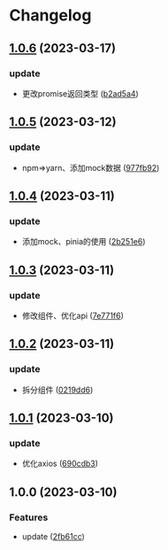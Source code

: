 # Changelog

## [1.0.6](https://github.com/School-of-Website-Engineering/CRM-Vue/compare/v1.0.5...v1.0.6) (2023-03-17)


### update

* 更改promise返回类型 ([b2ad5a4](https://github.com/School-of-Website-Engineering/CRM-Vue/commit/b2ad5a4ccb210b34c50634e08fb76ee598bb12d6))

## [1.0.5](https://github.com/School-of-Website-Engineering/CRM-Vue/compare/v1.0.4...v1.0.5) (2023-03-12)


### update

* npm=&gt;yarn、添加mock数据 ([977fb92](https://github.com/School-of-Website-Engineering/CRM-Vue/commit/977fb928d5571ee7b2c876bbdfacd6f7fa290cac))

## [1.0.4](https://github.com/School-of-Website-Engineering/CRM-Vue/compare/v1.0.3...v1.0.4) (2023-03-11)


### update

* 添加mock、pinia的使用 ([2b251e6](https://github.com/School-of-Website-Engineering/CRM-Vue/commit/2b251e63d69e541de5124c8c323fab3b2185139e))

## [1.0.3](https://github.com/School-of-Website-Engineering/CRM-Vue/compare/v1.0.2...v1.0.3) (2023-03-11)


### update

* 修改组件、优化api ([7e771f6](https://github.com/School-of-Website-Engineering/CRM-Vue/commit/7e771f62dd2513415b9e7429a9c89d18f3026b36))

## [1.0.2](https://github.com/School-of-Website-Engineering/CRM-Vue/compare/v1.0.1...v1.0.2) (2023-03-11)


### update

* 拆分组件 ([0219dd6](https://github.com/School-of-Website-Engineering/CRM-Vue/commit/0219dd6c086523eba3eb11e490767bcd0263b8b8))

## [1.0.1](https://github.com/School-of-Website-Engineering/CRM-Vue/compare/v1.0.0...v1.0.1) (2023-03-10)


### update

* 优化axios ([690cdb3](https://github.com/School-of-Website-Engineering/CRM-Vue/commit/690cdb3aa78f6caba1f3d14ddd2757ac0629c8aa))

## 1.0.0 (2023-03-10)


### Features

* update ([2fb61cc](https://github.com/School-of-Website-Engineering/CRM-Vue/commit/2fb61cc8b1ea9c1b670c678995d1d586397b4af4))
